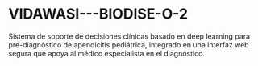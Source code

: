 # VIDAWASI---BIODISE-O-2
Sistema de soporte de decisiones clínicas basado en deep learning para pre-diagnóstico de apendicitis pediátrica, integrado en una interfaz web segura que apoya al médico especialista en el diagnóstico.
